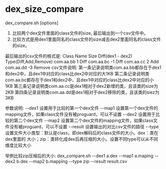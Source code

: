 # dex_size_compare
dex_compare.sh [options]

1) 比较两个dex文件里面的class文件的size, 最后输出到一个csv文件中。
2) 比较方式是用dex1里面同名的class文件的size减去dex2里面同名的class文件的size。

最后输出的csv文件的格式是:
Class Name     Size Diff(dex1 - dex2)     Type(Diff,Add,Remove)
com.aa.bb      1                          Diff
com.aa.bc      -1                         Diff
com.aa.cc      2                          Add
com.aa.dd      -3                         Remove
csv文件说明:
第一条记录说明类com.aa.bb都存在于dex1和dex2中，且dex1中对应的class比dex2中对应的大1KB
第二条记录说明类com.aa.bc都存在于dex1和dex2中，且dex1中对应的class比dex2中对应的小1KB
第三条记录说明类com.aa.cc是dex1相对于dex2新增的类，且该类的size为2KB
第四条记录说明类com.aa.dd是dex1相对于dex2移除的类，且该类的siez为3KB


参数说明:
--dex1   设置用于比较的第一个dex文件
--map1   设置第一个dex文件的mapping文件，如果class文件没有被proguard，可以不设置
--dex2   设置用于比较的第二个dex文件
--map2   设置第二个dex文件的mapping文件，如果class文件没有被proguard，可以不设置
--result 设置输出的对比csv文件的路径
--type   设置文件大小类型：默认是class，即dex解码后的class文件的大小。dex：类在dex里面的
         大小；zip：类转化成dex后再压缩的大小。设置不同type可以从不同维度比较大小

举例比较zip压缩后的大小:
dex_compare.sh --dex1 a.dex --map1 a.maping --dex2 b.dex --map2 b.mapping --type zip --result result.csv
